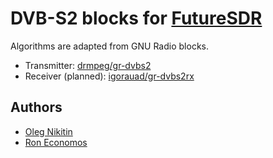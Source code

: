 # DVB-S2 blocks for [FutureSDR](https://github.com/futuresdr/futuresdr)

Algorithms are adapted from GNU Radio blocks.
- Transmitter: [drmpeg/gr-dvbs2](https://github.com/drmpeg/gr-dvbs2)
- Receiver (planned): [igorauad/gr-dvbs2rx](https://github.com/igorauad/gr-dvbs2rx)

## Authors
- [Oleg Nikitin](https://github.com/AsriFox)
- [Ron Economos](https://github.com/drmpeg)
